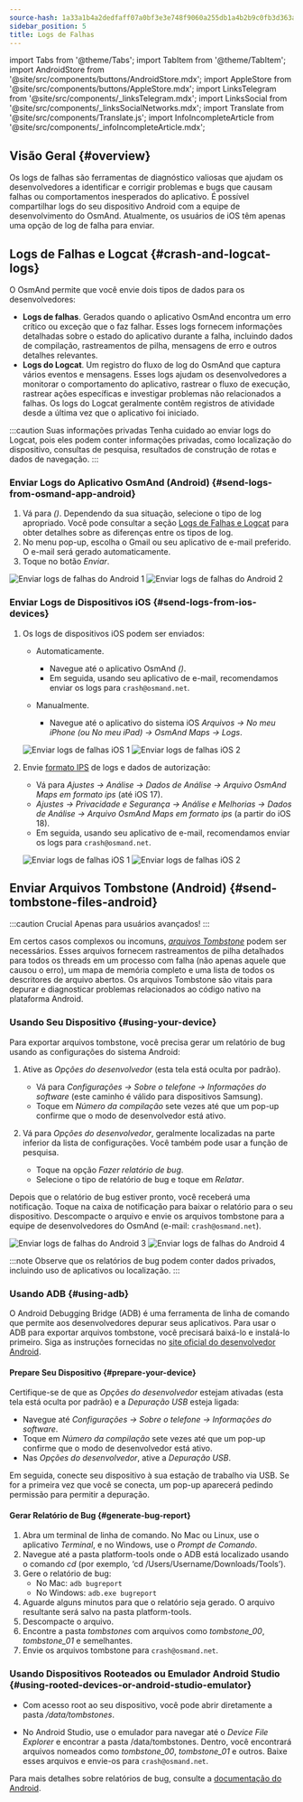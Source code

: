 ```yaml
---
source-hash: 1a33a1b4a2dedfaff07a0bf3e3e748f9060a255db1a4b2b9c0fb3d363a38cdf0
sidebar_position: 5
title: Logs de Falhas
---
```

import Tabs from '@theme/Tabs';
import TabItem from '@theme/TabItem';
import AndroidStore from '@site/src/components/buttons/AndroidStore.mdx';
import AppleStore from '@site/src/components/buttons/AppleStore.mdx';
import LinksTelegram from '@site/src/components/_linksTelegram.mdx';
import LinksSocial from '@site/src/components/_linksSocialNetworks.mdx';
import Translate from '@site/src/components/Translate.js';
import InfoIncompleteArticle from '@site/src/components/_infoIncompleteArticle.mdx';



## Visão Geral {#overview}

Os logs de falhas são ferramentas de diagnóstico valiosas que ajudam os desenvolvedores a identificar e corrigir problemas e bugs que causam falhas ou comportamentos inesperados do aplicativo. É possível compartilhar logs do seu dispositivo Android com a equipe de desenvolvimento do OsmAnd. Atualmente, os usuários de iOS têm apenas uma opção de log de falha para enviar.


## Logs de Falhas e Logcat {#crash-and-logcat-logs}

O OsmAnd permite que você envie dois tipos de dados para os desenvolvedores:

- **Logs de falhas**. Gerados quando o aplicativo OsmAnd encontra um erro crítico ou exceção que o faz falhar. Esses logs fornecem informações detalhadas sobre o estado do aplicativo durante a falha, incluindo dados de compilação, rastreamentos de pilha, mensagens de erro e outros detalhes relevantes.
- **Logs do Logcat**. Um registro do fluxo de log do OsmAnd que captura vários eventos e mensagens. Esses logs ajudam os desenvolvedores a monitorar o comportamento do aplicativo, rastrear o fluxo de execução, rastrear ações específicas e investigar problemas não relacionados a falhas. Os logs do Logcat geralmente contêm registros de atividade desde a última vez que o aplicativo foi iniciado.

:::caution Suas informações privadas
Tenha cuidado ao enviar logs do Logcat, pois eles podem conter informações privadas, como localização do dispositivo, consultas de pesquisa, resultados de construção de rotas e dados de navegação.
:::


### Enviar Logs do Aplicativo OsmAnd (Android) {#send-logs-from-osmand-app-android}

1. Vá para *<Translate android="true" ids="shared_string_menu,shared_string_help,send_crash_log"/> (<Translate android="true" ids="send_logcat_log"/>)*. Dependendo da sua situação, selecione o tipo de log apropriado. Você pode consultar a seção [Logs de Falhas e Logcat](#crash-and-logcat-logs) para obter detalhes sobre as diferenças entre os tipos de log.
2. No menu pop-up, escolha o Gmail ou seu aplicativo de e-mail preferido. O e-mail será gerado automaticamente.
3. Toque no botão *Enviar*.

![Enviar logs de falhas do Android 1](@site/static/img/troubleshooting/send_logs_andr_5.png) ![Enviar logs de falhas do Android 2](@site/static/img/troubleshooting/send_logs_andr_2.png)


### Enviar Logs de Dispositivos iOS {#send-logs-from-ios-devices}

1. Os logs de dispositivos iOS podem ser enviados:

    - Automaticamente.
        - Navegue até o aplicativo OsmAnd *<Translate ios="true" ids="shared_string_menu,shared_string_help,report_an_issues"/> (<Translate ios="true" ids="send_log"/>)*.
        - Em seguida, usando seu aplicativo de e-mail, recomendamos enviar os logs para `crash@osmand.net`.

    - Manualmente.
        - Navegue até o aplicativo do sistema iOS *Arquivos → No meu iPhone (ou No meu iPad) → OsmAnd Maps → Logs*.

    ![Enviar logs de falhas iOS 1](@site/static/img/troubleshooting/send_logs_ios_1.png) ![Enviar logs de falhas iOS 2](@site/static/img/troubleshooting/send_logs_ios_2.png)

2. Envie [formato IPS](https://docs.fileformat.com/misc/ips/#formats-for-ios-analytics-data) de logs e dados de autorização:
    - Vá para *Ajustes → Análise → Dados de Análise → Arquivo OsmAnd Maps em formato ips* (até iOS 17).
    - *Ajustes → Privacidade e Segurança → Análise e Melhorias → Dados de Análise → Arquivo OsmAnd Maps em formato ips* (a partir do iOS 18).
    - Em seguida, usando seu aplicativo de e-mail, recomendamos enviar os logs para `crash@osmand.net`.

    ![Enviar logs de falhas iOS 1](@site/static/img/troubleshooting/send_log_ios.png) ![Enviar logs de falhas iOS 2](@site/static/img/troubleshooting/log_1_ios.png)


## Enviar Arquivos Tombstone (Android) {#send-tombstone-files-android}

:::caution Crucial
Apenas para usuários avançados!
:::

Em certos casos complexos ou incomuns, *[arquivos Tombstone](https://source.android.com/docs/core/tests/debug)* podem ser necessários. Esses arquivos fornecem rastreamentos de pilha detalhados para todos os threads em um processo com falha (não apenas aquele que causou o erro), um mapa de memória completo e uma lista de todos os descritores de arquivo abertos. Os arquivos Tombstone são vitais para depurar e diagnosticar problemas relacionados ao código nativo na plataforma Android.


### Usando Seu Dispositivo {#using-your-device}

Para exportar arquivos tombstone, você precisa gerar um relatório de bug usando as configurações do sistema Android:

1. Ative as *Opções do desenvolvedor* (esta tela está oculta por padrão).
    - Vá para *Configurações → Sobre o telefone → Informações do software* (este caminho é válido para dispositivos Samsung).
    - Toque em *Número da compilação* sete vezes até que um pop-up confirme que o modo de desenvolvedor está ativo.

2. Vá para *Opções do desenvolvedor*, geralmente localizadas na parte inferior da lista de configurações. Você também pode usar a função de pesquisa.
    - Toque na opção *Fazer relatório de bug*.
    - Selecione o tipo de relatório de bug e toque em *Relatar*.

Depois que o relatório de bug estiver pronto, você receberá uma notificação. Toque na caixa de notificação para baixar o relatório para o seu dispositivo. Descompacte o arquivo e envie os arquivos tombstone para a equipe de desenvolvedores do OsmAnd (e-mail: `crash@osmand.net`).

![Enviar logs de falhas do Android 3](@site/static/img/troubleshooting/send_logs_andr_3.png) ![Enviar logs de falhas do Android 4](@site/static/img/troubleshooting/send_logs_andr_4.png)

:::note
Observe que os relatórios de bug podem conter dados privados, incluindo uso de aplicativos ou localização.
:::

### Usando ADB {#using-adb}

O Android Debugging Bridge (ADB) é uma ferramenta de linha de comando que permite aos desenvolvedores depurar seus aplicativos. Para usar o ADB para exportar arquivos tombstone, você precisará baixá-lo e instalá-lo primeiro. Siga as instruções fornecidas no [site oficial do desenvolvedor Android](https://developer.android.com/tools/releases/platform-tools).

#### Prepare Seu Dispositivo {#prepare-your-device}

Certifique-se de que as *Opções do desenvolvedor* estejam ativadas (esta tela está oculta por padrão) e a *Depuração USB* esteja ligada:

- Navegue até *Configurações → Sobre o telefone → Informações do software*.
- Toque em *Número da compilação* sete vezes até que um pop-up confirme que o modo de desenvolvedor está ativo.
- Nas *Opções do desenvolvedor*, ative a *Depuração USB*.

Em seguida, conecte seu dispositivo à sua estação de trabalho via USB. Se for a primeira vez que você se conecta, um pop-up aparecerá pedindo permissão para permitir a depuração.

#### Gerar Relatório de Bug {#generate-bug-report}

1. Abra um terminal de linha de comando. No Mac ou Linux, use o aplicativo *Terminal*, e no Windows, use o *Prompt de Comando*.
2. Navegue até a pasta platform-tools onde o ADB está localizado usando o comando *cd* (por exemplo, ‘cd /Users/Username/Downloads/Tools’).
3. Gere o relatório de bug:
   - No Mac: ```adb bugreport```
   - No Windows: ```adb.exe bugreport```
4. Aguarde alguns minutos para que o relatório seja gerado. O arquivo resultante será salvo na pasta platform-tools.
5. Descompacte o arquivo.
6. Encontre a pasta *tombstones* com arquivos como *tombstone_00*, *tombstone_01* e semelhantes.
7. Envie os arquivos tombstone para `crash@osmand.net`.

<!--
* Open the terminal and call the command:
```adb bugreport ./output.zip```
where output.zip is the name of the result file

* Unzip the result file:
```unzip file.zip -d destination_folder```

* Find tombstones folder:
```cd FS/data/tombstones```
Where you find files like  -->

### Usando Dispositivos Rooteados ou Emulador Android Studio {#using-rooted-devices-or-android-studio-emulator}

- Com acesso root ao seu dispositivo, você pode abrir diretamente a pasta */data/tombstones*.

- No Android Studio, use o emulador para navegar até o *Device File Explorer* e encontrar a pasta /data/tombstones. Dentro, você encontrará arquivos nomeados como *tombstone_00*, *tombstone_01* e outros. Baixe esses arquivos e envie-os para `crash@osmand.net`.

Para mais detalhes sobre relatórios de bug, consulte a [documentação do Android](https://developer.android.com/studio/debug/bug-report).